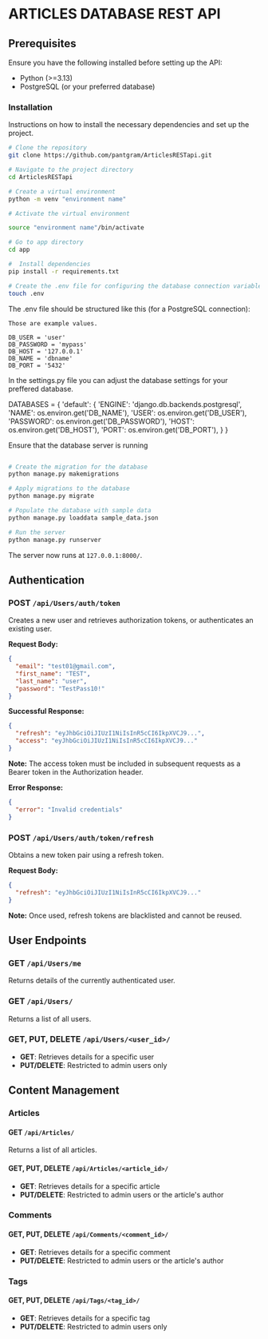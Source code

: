 # ARTICLES DATABASE REST API

## Prerequisites

Ensure you have the following installed before setting up the API:

- Python (>=3.13)
- PostgreSQL (or your preferred database)

### Installation

Instructions on how to install the necessary dependencies and set up the project.

```bash
# Clone the repository
git clone https://github.com/pantgram/ArticlesRESTapi.git

# Navigate to the project directory
cd ArticlesRESTapi

# Create a virtual environment
python -m venv "environment name"

# Activate the virtual environment

source "environment name"/bin/activate

# Go to app directory
cd app

#  Install dependencies
pip install -r requirements.txt

# Create the .env file for configuring the database connection variables
touch .env
```

The .env file should be structured like this (for a PostgreSQL connection):

    Those are example values.

    DB_USER = 'user'
    DB_PASSWORD = 'mypass'
    DB_HOST = '127.0.0.1'
    DB_NAME = 'dbname'
    DB_PORT = '5432'

In the settings.py file you can adjust the database settings for your preffered database.

DATABASES = {
'default': {
'ENGINE': 'django.db.backends.postgresql',
'NAME': os.environ.get('DB_NAME'),
'USER': os.environ.get('DB_USER'),
'PASSWORD': os.environ.get('DB_PASSWORD'),
'HOST': os.environ.get('DB_HOST'),
'PORT': os.environ.get('DB_PORT'),
}
}

Ensure that the database server is running

```bash

# Create the migration for the database
python manage.py makemigrations

# Apply migrations to the database
python manage.py migrate

# Populate the database with sample data
python manage.py loaddata sample_data.json

# Run the server
python manage.py runserver

```

The server now runs at `127.0.0.1:8000/`.

## Authentication

### POST `/api/Users/auth/token`

Creates a new user and retrieves authorization tokens, or authenticates an existing user.

**Request Body:**

```json
{
  "email": "test01@gmail.com",
  "first_name": "TEST",
  "last_name": "user",
  "password": "TestPass10!"
}
```

**Successful Response:**

```json
{
  "refresh": "eyJhbGciOiJIUzI1NiIsInR5cCI6IkpXVCJ9...",
  "access": "eyJhbGciOiJIUzI1NiIsInR5cCI6IkpXVCJ9..."
}
```

**Note:** The access token must be included in subsequent requests as a Bearer token in the Authorization header.

**Error Response:**

```json
{
  "error": "Invalid credentials"
}
```

### POST `/api/Users/auth/token/refresh`

Obtains a new token pair using a refresh token.

**Request Body:**

```json
{
  "refresh": "eyJhbGciOiJIUzI1NiIsInR5cCI6IkpXVCJ9..."
}
```

**Note:** Once used, refresh tokens are blacklisted and cannot be reused.

## User Endpoints

### GET `/api/Users/me`

Returns details of the currently authenticated user.

### GET `/api/Users/`

Returns a list of all users.

### GET, PUT, DELETE `/api/Users/<user_id>/`

- **GET**: Retrieves details for a specific user
- **PUT/DELETE**: Restricted to admin users only

## Content Management

### Articles

#### GET `/api/Articles/`

Returns a list of all articles.

#### GET, PUT, DELETE `/api/Articles/<article_id>/`

- **GET**: Retrieves details for a specific article
- **PUT/DELETE**: Restricted to admin users or the article's author

### Comments

#### GET, PUT, DELETE `/api/Comments/<comment_id>/`

- **GET**: Retrieves details for a specific comment
- **PUT/DELETE**: Restricted to admin users or the article's author

### Tags

#### GET, PUT, DELETE `/api/Tags/<tag_id>/`

- **GET**: Retrieves details for a specific tag
- **PUT/DELETE**: Restricted to admin users only
